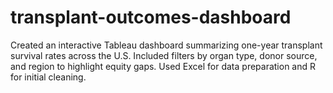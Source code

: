 # transplant-outcomes-dashboard
Created an interactive Tableau dashboard summarizing one-year transplant survival rates across the U.S. Included filters by organ type, donor source, and region to highlight equity gaps. Used Excel for data preparation and R for initial cleaning. 
